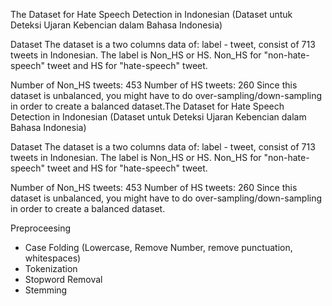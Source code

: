 The Dataset for Hate Speech Detection in Indonesian
(Dataset untuk Deteksi Ujaran Kebencian dalam Bahasa Indonesia)

Dataset
The dataset is a two columns data of: label - tweet, consist of 713 tweets in Indonesian.
The label is Non_HS or HS. Non_HS for "non-hate-speech" tweet and HS for "hate-speech" tweet.

Number of Non_HS tweets: 453
Number of HS tweets: 260
Since this dataset is unbalanced, you might have to do over-sampling/down-sampling in order to create a balanced dataset.The Dataset for Hate Speech Detection in Indonesian
(Dataset untuk Deteksi Ujaran Kebencian dalam Bahasa Indonesia)

Dataset
The dataset is a two columns data of: label - tweet, consist of 713 tweets in Indonesian.
The label is Non_HS or HS. Non_HS for "non-hate-speech" tweet and HS for "hate-speech" tweet.

Number of Non_HS tweets: 453
Number of HS tweets: 260
Since this dataset is unbalanced, you might have to do over-sampling/down-sampling in order to create a balanced dataset.

Preproceesing
- Case Folding (Lowercase, Remove Number, remove punctuation, whitespaces)
- Tokenization
- Stopword Removal
- Stemming
